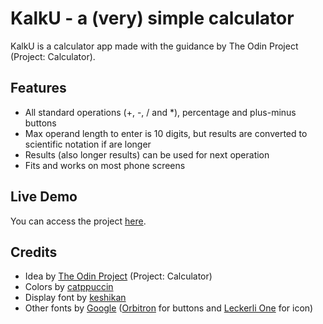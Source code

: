 # KalkU - a (very) simple calculator

KalkU is a calculator app made with the guidance by The Odin Project (Project: Calculator).

## Features
- All standard operations (+, -, / and *), percentage and plus-minus buttons
- Max operand length to enter is 10 digits, but results are converted to scientific notation if are longer
- Results (also longer results) can be used for next operation
- Fits and works on most phone screens

## Live Demo
You can access the project [here](https://gvaa.github.io/kalku/).

## Credits
- Idea by [The Odin Project](https://www.theodinproject.com/) (Project: Calculator)
- Colors by [catppuccin](https://catppuccin.com/)
- Display font by [keshikan](https://github.com/keshikan/DSEG)
- Other fonts by [Google](https://fonts.google.com/) ([Orbitron](https://fonts.google.com/specimen/Orbitron) for buttons and [Leckerli One](https://fonts.google.com/specimen/Leckerli+One) for icon)